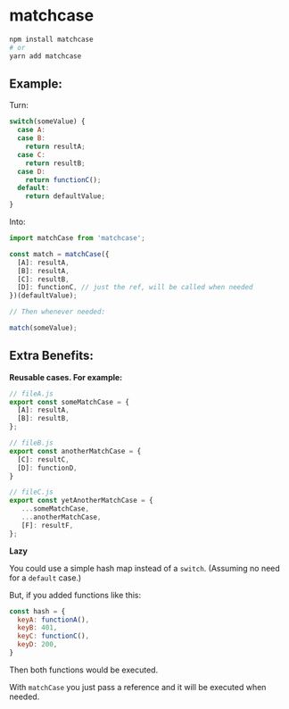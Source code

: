 # matchcase

```bash
npm install matchcase
# or
yarn add matchcase
```

## Example:

Turn:
```javascript
switch(someValue) {
  case A:
  case B:
    return resultA;
  case C:
    return resultB;
  case D:
    return functionC();
  default:
    return defaultValue;
}
```

Into:

```javascript
import matchCase from 'matchcase';

const match = matchCase({
  [A]: resultA,
  [B]: resultA,
  [C]: resultB,
  [D]: functionC, // just the ref, will be called when needed
})(defaultValue);

// Then whenever needed:

match(someValue);
```

## Extra Benefits:

**Reusable cases. For example:**

```javascript
// fileA.js
export const someMatchCase = {
  [A]: resultA,
  [B]: resultB,
};
```

```javascript
// fileB.js
export const anotherMatchCase = {
  [C]: resultC,
  [D]: functionD,
}
```

```javascript
// fileC.js
export const yetAnotherMatchCase = {
   ...someMatchCase,
   ...anotherMatchCase,
   [F]: resultF,
};

```

**Lazy**

You could use a simple hash map instead of a `switch`. (Assuming no need for a `default` case.) 

But, if you added functions like this:
```javascript
const hash = {
  keyA: functionA(),
  keyB: 401,
  keyC: functionC(),
  keyD: 200,
}
```

Then both functions would be executed. 

With `matchCase` you just pass a reference and it will be executed when needed.
